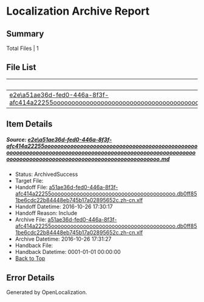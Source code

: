 # <a name='report-top'></a> Localization Archive Report

## Summary
 Total Files | 1

## File List
 Source File | Status | Details 
 ----------- | ------ | ------- 
 [e2e\a51ae36d-fed0-446a-8f3f-afc414a22255oooooooooooooooooooooooooooooooooooooooooooooooooooooooooooooooooooooooooooooooooooooooooooooooooooooooooooooooooooooooooooooooooooooooooooooooooooooooo.md](https://github.com/OpenLocalizationTestOrg/ol-test0/blob/bc011ea1472fa62752176dc72a4bbcc7a19cc4d4/e2e/a51ae36d-fed0-446a-8f3f-afc414a22255oooooooooooooooooooooooooooooooooooooooooooooooooooooooooooooooooooooooooooooooooooooooooooooooooooooooooooooooooooooooooooooooooooooooooooooooooooooooo.md) | ArchivedSuccess | [Details](#1f188b7f82203868f108cbf59df2c66d517f9bf31)

## Item Details
##### <a name='1f188b7f82203868f108cbf59df2c66d517f9bf31'></a> Source: [e2e\a51ae36d-fed0-446a-8f3f-afc414a22255oooooooooooooooooooooooooooooooooooooooooooooooooooooooooooooooooooooooooooooooooooooooooooooooooooooooooooooooooooooooooooooooooooooooooooooooooooooooo.md](https://github.com/OpenLocalizationTestOrg/ol-test0/blob/bc011ea1472fa62752176dc72a4bbcc7a19cc4d4/e2e/a51ae36d-fed0-446a-8f3f-afc414a22255oooooooooooooooooooooooooooooooooooooooooooooooooooooooooooooooooooooooooooooooooooooooooooooooooooooooooooooooooooooooooooooooooooooooooooooooooooooooo.md)
* Status: ArchivedSuccess
* Target File: 
* Handoff File: [a51ae36d-fed0-446a-8f3f-afc414a22255ooooooooooooooooooooooooooooooooooooooo.db0ff851be6cdc22b84448eb745b17a02895652c.zh-cn.xlf](https://github.com/OpenLocalizationTestOrg/ol-test0-handoff/blob/992826dff8ea89ac43b68a2795d7fb3e35d7b9ad/ol-handoff/OpenLocalizationTestOrg/ol-test0-zhcn/shujia/ht/a51ae36d-fed0-446a-8f3f-afc414a22255ooooooooooooooooooooooooooooooooooooooo.db0ff851be6cdc22b84448eb745b17a02895652c.zh-cn.xlf)
* Handoff Datetime: 2016-10-26 17:30:17
* Handoff Reason: Include
* Archive File: [a51ae36d-fed0-446a-8f3f-afc414a22255ooooooooooooooooooooooooooooooooooooooo.db0ff851be6cdc22b84448eb745b17a02895652c.zh-cn.xlf](https://github.com/OpenLocalizationTestOrg/ol-test0-handoff/blob/e42b779827294697408fe9e7f1ccab2b9575ecd1/ol-archive/OpenLocalizationTestOrg/ol-test0-zhcn/shujia/ht/a51ae36d-fed0-446a-8f3f-afc414a22255ooooooooooooooooooooooooooooooooooooooo.db0ff851be6cdc22b84448eb745b17a02895652c.zh-cn.xlf)
* Archive Datetime: 2016-10-26 17:31:27
* Handback File: 
* Handback Datetime: 0001-01-01 00:00:00
* [Back to Top](#report-top)


## Error Details

Generated by OpenLocalization.
